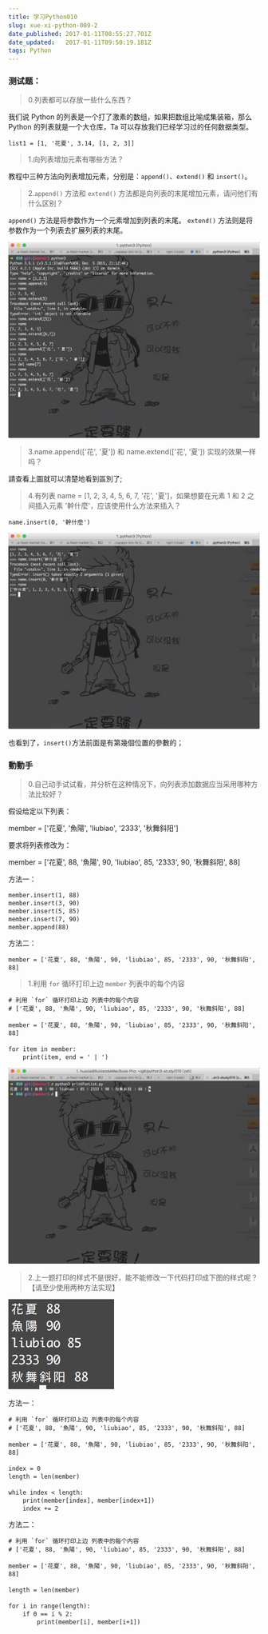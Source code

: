 ```yaml
---
title: 学习Python010
slug: xue-xi-python-009-2
date_published: 2017-01-11T08:55:27.701Z
date_updated:   2017-01-11T09:50:19.181Z
tags: Python
---
```


### 测试题：

> 0.列表都可以存放一些什么东西？

我们说 Python 的列表是一个打了激素的数组，如果把数组比喻成集装箱，那么 Python 的列表就是一个大仓库，Ta 可以存放我们已经学习过的任何数据类型。

`list1 = [1, '花夏', 3.14, [1, 2, 3]]`

> 1.向列表增加元素有哪些方法？

教程中三种方法向列表增加元素，分别是：`append()`、`extend()` 和 `insert()`。

> 2.`append()` 方法和 `extend()` 方法都是向列表的末尾增加元素，请问他们有什么区别？


`append()` 方法是将参数作为一个元素增加到列表的末尾。
`extend()` 方法则是将参数作为一个列表去扩展列表的末尾。

![](/content/images/2017/01/776BC7F0-B702-457A-BB5A-53E555EA2508.png)

> 3.name.append(['花', '夏']) 和 name.extend(['花', '夏']) 实现的效果一样吗？

請查看上圖就可以清楚地看到區別了;

> 4.有列表 name = [1, 2, 3, 4, 5, 6, 7, '花', '夏']，如果想要在元素 1 和 2 之间插入元素 '幹什麼'，应该使用什么方法来插入？

`name.insert(0, '幹什麼')`

![](/content/images/2017/01/BC8DC71F-652A-49A7-A200-AF236CD677CC.png)

也看到了，`insert()`方法前面是有第幾個位置的參數的；

### 動動手

> 0.自己动手试试看，并分析在这种情况下，向列表添加数据应当采用哪种方法比较好？

假设给定以下列表：

member = ['花夏', '魚陽', 'liubiao', '2333', '秋舞斜阳']

要求将列表修改为：

member = ['花夏', 88, '魚陽', 90, 'liubiao', 85, '2333', 90, '秋舞斜阳', 88]

方法一：

```
member.insert(1, 88)
member.insert(3, 90)
member.insert(5, 85)
member.insert(7, 90)
member.append(88)

```

方法二：

```
member = ['花夏', 88, '魚陽', 90, 'liubiao', 85, '2333', 90, '秋舞斜阳', 88]
```

> 1.利用 `for` 循环打印上边 `member` 列表中的每个内容

```
# 利用 `for` 循环打印上边 列表中的每个内容
# ['花夏', 88, '魚陽', 90, 'liubiao', 85, '2333', 90, '秋舞斜阳', 88]

member = ['花夏', 88, '魚陽', 90, 'liubiao', 85, '2333', 90, '秋舞斜阳', 88]

for item in member:
    print(item, end = ' | ')

```

![](/content/images/2017/01/76089B13-D0F3-4705-91B6-34B7437185E8.png)

> 2.上一题打印的样式不是很好，能不能修改一下代码打印成下图的样式呢？【请至少使用两种方法实现】

![](/content/images/2017/01/247CCB21-8F86-4444-A039-841CB9E7FCF6.png)

方法一：

```
# 利用 `for` 循环打印上边 列表中的每个内容
# ['花夏', 88, '魚陽', 90, 'liubiao', 85, '2333', 90, '秋舞斜阳', 88]

member = ['花夏', 88, '魚陽', 90, 'liubiao', 85, '2333', 90, '秋舞斜阳', 88]

index = 0
length = len(member)

while index < length:
    print(member[index], member[index+1])
    index += 2

```

方法二：

```
# 利用 `for` 循环打印上边 列表中的每个内容
# ['花夏', 88, '魚陽', 90, 'liubiao', 85, '2333', 90, '秋舞斜阳', 88]

member = ['花夏', 88, '魚陽', 90, 'liubiao', 85, '2333', 90, '秋舞斜阳', 88]

length = len(member)

for i in range(length):
    if 0 == i % 2:
        print(member[i], member[i+1])

```

